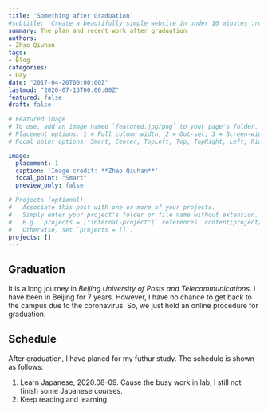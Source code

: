 ```yaml
---
title: 'Something after Graduation'
#subtitle: 'Create a beautifully simple website in under 10 minutes :rocket:'
summary: The plan and recent work after graduation
authors:
- Zhao Qiuhan
tags:
- Blog
categories:
- Day
date: "2017-04-20T00:00:00Z"
lastmod: "2020-07-13T00:00:00Z"
featured: false
draft: false

# Featured image
# To use, add an image named `featured.jpg/png` to your page's folder.
# Placement options: 1 = Full column width, 2 = Out-set, 3 = Screen-width
# Focal point options: Smart, Center, TopLeft, Top, TopRight, Left, Right, BottomLeft, Bottom, BottomRight

image:
  placement: 1
  caption: 'Image credit: **Zhao Qiuhan**'
  focal_point: "Smart"
  preview_only: false

# Projects (optional).
#   Associate this post with one or more of your projects.
#   Simply enter your project's folder or file name without extension.
#   E.g. `projects = ["internal-project"]` references `content/project/deep-learning/index.md`.
#   Otherwise, set `projects = []`.
projects: []
---
```


## Graduation

It is a long journey in _Beijing University of Posts and Telecommunications_. I have been in Beijing for 7 years. However, I have no chance to get back to the campus due to the coronavirus. So, we just hold an online procedure for graduation.

## Schedule

After graduation, I have planed for my futhur study. The schedule is shown as follows:

1. Learn Japanese, 2020.08-09. Cause the busy work in lab, I still not finish some Japanese courses.
2. Keep reading and learning. 
